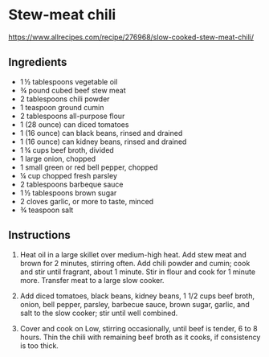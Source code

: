 # Stew-meat chili

https://www.allrecipes.com/recipe/276968/slow-cooked-stew-meat-chili/

## Ingredients

  - 1 ½ tablespoons vegetable oil
  - ¾ pound cubed beef stew meat
  - 2 tablespoons chili powder
  - 1 teaspoon ground cumin
  - 2 tablespoons all-purpose flour  
  - 1 (28 ounce) can diced tomatoes
  - 1 (16 ounce) can black beans, rinsed and drained
  - 1 (16 ounce) can kidney beans, rinsed and drained
  - 1 ¾ cups beef broth, divided
  - 1 large onion, chopped
  - 1 small green or red bell pepper, chopped
  - ¼ cup chopped fresh parsley
  - 2 tablespoons barbeque sauce
  - 1 ½ tablespoons brown sugar
  - 2 cloves garlic, or more to taste, minced
  - ¾ teaspoon salt

## Instructions

1. Heat oil in a large skillet over medium-high heat. Add stew meat and brown for 2 minutes, stirring often. Add chili powder and cumin; cook and stir until fragrant, about 1 minute. Stir in flour and cook for 1 minute more. Transfer meat to a large slow cooker.

2. Add diced tomatoes, black beans, kidney beans, 1 1/2 cups beef broth, onion, bell pepper, parsley, barbecue sauce, brown sugar, garlic, and salt to the slow cooker; stir until well combined.

3. Cover and cook on Low, stirring occasionally, until beef is tender, 6 to 8 hours. Thin the chili with remaining beef broth as it cooks, if consistency is too thick.